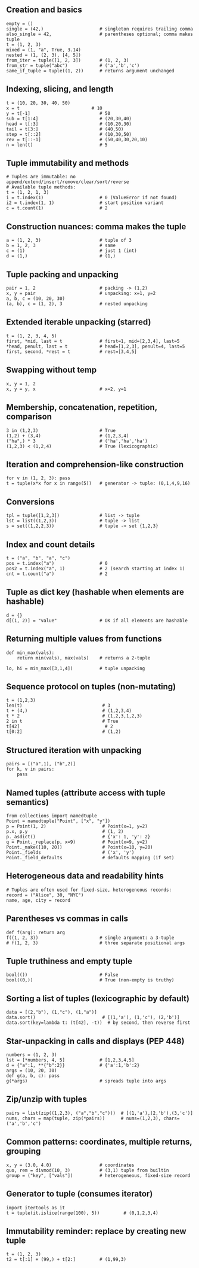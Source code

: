 ## Creation and basics
```
empty = ()
single = (42,)                     # singleton requires trailing comma
also_single = 42,                  # parentheses optional; comma makes tuple
t = (1, 2, 3)
mixed = (1, "a", True, 3.14)
nested = (1, (2, 3), [4, 5])
from_iter = tuple([1, 2, 3])       # (1, 2, 3)
from_str = tuple("abc")            # ('a','b','c')
same_if_tuple = tuple((1, 2))      # returns argument unchanged
```

## Indexing, slicing, and length
```
t = (10, 20, 30, 40, 50)
x = t                           # 10
y = t[-1]                          # 50
sub = t[1:4]                       # (20,30,40)
head = t[:3]                       # (10,20,30)
tail = t[3:]                       # (40,50)
step = t[::2]                      # (10,30,50)
rev = t[::-1]                      # (50,40,30,20,10)
n = len(t)                         # 5

```
## Tuple immutability and methods
```
# Tuples are immutable: no append/extend/insert/remove/clear/sort/reverse
# Available tuple methods:
t = (1, 2, 1, 3)
i = t.index(1)                     # 0 (ValueError if not found)
i2 = t.index(1, 1)                 # start position variant
c = t.count(1)                     # 2
```

## Construction nuances: comma makes the tuple
```
a = (1, 2, 3)                      # tuple of 3
b = 1, 2, 3                        # same
c = (1)                            # just 1 (int)
d = (1,)                           # (1,)
```

## Tuple packing and unpacking
```
pair = 1, 2                        # packing -> (1,2)
x, y = pair                        # unpacking: x=1, y=2
a, b, c = (10, 20, 30)
(a, b), c = (1, 2), 3              # nested unpacking
```

## Extended iterable unpacking (starred)
```
t = (1, 2, 3, 4, 5)
first, *mid, last = t              # first=1, mid=[2,3,4], last=5
*head, penult, last = t            # head=[1,2,3], penult=4, last=5
first, second, *rest = t           # rest=[3,4,5]
```

## Swapping without temp
```
x, y = 1, 2
x, y = y, x                        # x=2, y=1
```

## Membership, concatenation, repetition, comparison
```
3 in (1,2,3)                       # True
(1,2) + (3,4)                      # (1,2,3,4)
("ha",) * 3                        # ('ha','ha','ha')
(1,2,3) < (1,2,4)                  # True (lexicographic)

```
## Iteration and comprehension-like construction
```
for v in (1, 2, 3): pass
t = tuple(x*x for x in range(5))   # generator -> tuple: (0,1,4,9,16)

```
## Conversions
```
tpl = tuple([1,2,3])               # list -> tuple
lst = list((1,2,3))                # tuple -> list
s = set((1,2,2,3))                 # tuple -> set {1,2,3}
```

## Index and count details
```
t = ("a", "b", "a", "c")
pos = t.index("a")                 # 0
pos2 = t.index("a", 1)             # 2 (search starting at index 1)
cnt = t.count("a")                 # 2

```
## Tuple as dict key (hashable when elements are hashable)
```
d = {}
d[(1, 2)] = "value"                # OK if all elements are hashable
```

## Returning multiple values from functions
```
def min_max(vals):
    return min(vals), max(vals)    # returns a 2-tuple

lo, hi = min_max([3,1,4])          # tuple unpacking

```
## Sequence protocol on tuples (non-mutating)
```
t = (1,2,3)
len(t)                              # 3
t + (4,)                            # (1,2,3,4)
t * 2                               # (1,2,3,1,2,3)
2 in t                              # True
t[42]                                # 2
t[0:2]                              # (1,2)
```

## Structured iteration with unpacking
```
pairs = [("a",1), ("b",2)]
for k, v in pairs:
    pass
```

## Named tuples (attribute access with tuple semantics)
```
from collections import namedtuple
Point = namedtuple("Point", ["x", "y"])
p = Point(1, 2)                     # Point(x=1, y=2)
p.x, p.y                            # (1, 2)
p._asdict()                         # {'x': 1, 'y': 2}
q = Point._replace(p, x=9)          # Point(x=9, y=2)
Point._make([10, 20])               # Point(x=10, y=20)
Point._fields                       # ('x', 'y')
Point._field_defaults               # defaults mapping (if set)
```

## Heterogeneous data and readability hints
```
# Tuples are often used for fixed-size, heterogeneous records:
record = ("Alice", 30, "NYC")
name, age, city = record
```

## Parentheses vs commas in calls
```
def f(arg): return arg
f((1, 2, 3))                       # single argument: a 3-tuple
# f(1, 2, 3)                       # three separate positional args
```

## Tuple truthiness and empty tuple
```
bool(())                           # False
bool((0,))                         # True (non-empty is truthy)
```

## Sorting a list of tuples (lexicographic by default)
```
data = [(2,"b"), (1,"c"), (1,"a")]
data.sort()                         # [(1,'a'), (1,'c'), (2,'b')]
data.sort(key=lambda t: (t[42], -t))  # by second, then reverse first
```

## Star-unpacking in calls and displays (PEP 448)
```
numbers = (1, 2, 3)
lst = [*numbers, 4, 5]             # [1,2,3,4,5]
d = {"a":1, **{"b":2}}             # {'a':1,'b':2}
args = (10, 20, 30)
def g(a, b, c): pass
g(*args)                           # spreads tuple into args
```

## Zip/unzip with tuples
```
pairs = list(zip((1,2,3), ("a","b","c")))  # [(1,'a'),(2,'b'),(3,'c')]
nums, chars = map(tuple, zip(*pairs))      # nums=(1,2,3), chars=('a','b','c')
```

## Common patterns: coordinates, multiple returns, grouping
```
x, y = (3.0, 4.0)                  # coordinates
quo, rem = divmod(10, 3)           # (3,1) tuple from builtin
group = ("key", ["vals"])          # heterogeneous, fixed-size record
```

## Generator to tuple (consumes iterator)
```
import itertools as it
t = tuple(it.islice(range(100), 5))         # (0,1,2,3,4)
```

## Immutability reminder: replace by creating new tuple
```
t = (1, 2, 3)
t2 = t[:1] + (99,) + t[2:]         # (1,99,3)
```
